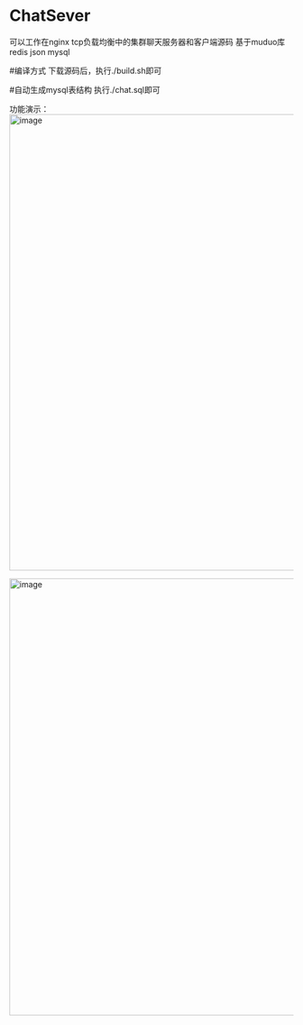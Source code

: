 # ChatSever
可以工作在nginx tcp负载均衡中的集群聊天服务器和客户端源码 基于muduo库 redis json mysql

#编译方式
下载源码后，执行./build.sh即可

#自动生成mysql表结构
执行./chat.sql即可


功能演示：
<img width="732" height="809" alt="image" src="https://github.com/user-attachments/assets/98248ea8-f3e1-4a5b-8314-d32986b480ea" />

<img width="1139" height="775" alt="image" src="https://github.com/user-attachments/assets/22e6e913-6e2d-46f8-b3ca-4db972ba162d" />

